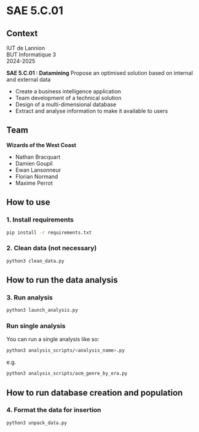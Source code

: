 # SAE 5.C.01

## Context

IUT de Lannion            
BUT Informatique 3     
2024-2025 

**SAE 5.C.01 : Datamining**
Propose an optimised solution based on internal and external data
 - Create a business intelligence application
 - Team development of a technical solution
 - Design of a multi-dimensional database
 - Extract and analyse information to make it available to users

## Team

**Wizards of the West Coast**

- Nathan Bracquart
- Damien Goupil
- Ewan Lansonneur
- Florian Normand
- Maxime Perrot

## How to use

### 1. Install requirements

```bash
pip install -r requirements.txt
```

### 2. Clean data (not necessary)

```bash
python3 clean_data.py
```

## How to run the data analysis

### 3. Run analysis

```bash
python3 launch_analysis.py
```

### Run single analysis

You can run a single analysis like so:

```bash
python3 analysis_scripts/<analysis_name>.py
```

e.g.

```bash
python3 analysis_scripts/acm_genre_by_era.py
```

## How to run database creation and population

### 4. Format the data for insertion

```bash
python3 unpack_data.py
```